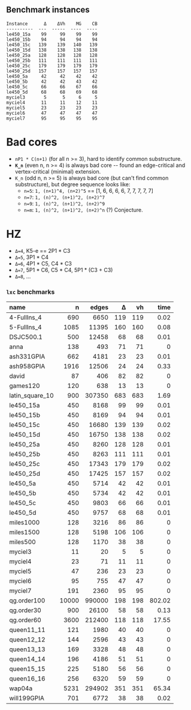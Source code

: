 ## Benchmark instances

    Instance      Δ    ΔVh    MG    CB
    ----------  ---  -----  ----  ----
    le450_15a    99     99    99    99
    le450_15b    94     94    94    94
    le450_15c   139    139   140   139
    le450_15d   138    138   138   138
    le450_25a   128    128   128   128
    le450_25b   111    111   111   111
    le450_25c   179    179   179   179
    le450_25d   157    157   157   157
    le450_5a     42     42    42    42
    le450_5b     42     42    43    42
    le450_5c     66     66    67    66
    le450_5d     68     68    69    68
    myciel3       5      5     6     5
    myciel4      11     11    12    11
    myciel5      23     23    23    23
    myciel6      47     47    47    47
    myciel7      95     95    95    95

# Bad cores

 - `nP1 * C(n+1)` (for all n >= 3), hard to identify common substructure.
 - **`K_n`** (even n, n >= 4) is always bad core -- found an edge-critical and vertex-critical (minimal) extension.
 - `K_n` (odd n, n >= 5) is always bad core (but can't find common substructure),
 but degree sequence looks like:
   - `n=5`: `1, (n+1)^4, (n+2)^5` == [1, 6, 6, 6, 6, 7, 7, 7, 7, 7]
   - `n=7`: `1, (n)^2, (n+1)^2, (n+2)^7`
   - `n=9`: `1, (n)^2, (n+1)^2, (n+2)^9`
   - `n=m`: `1, (n)^2, (n+1)^2, (n+2)^n` (?) Conjecture.

# HZ

 - `Δ=4`, K5-e == 2P1 * C3
 - `Δ=5`, 3P1 * C4
 - `Δ=6`, 4P1 * C5, C4 * C3
 - `Δ=7`, 5P1 * C6, C5 * C4, 5P1 * (C3 + C3)
 - `Δ=8`, ...

### `lxc` benchmarks

| name            |     n |   edges |   Δ |   vh |   time |
|:----------------|------:|--------:|----:|-----:|-------:|
| 4-FullIns_4     |   690 |    6650 | 119 |  119 |   0.02 |
| 5-FullIns_4     |  1085 |   11395 | 160 |  160 |   0.08 |
| DSJC500.1       |   500 |   12458 |  68 |   68 |   0.01 |
| anna            |   138 |     493 |  71 |   71 |   0    |
| ash331GPIA      |   662 |    4181 |  23 |   23 |   0.01 |
| ash958GPIA      |  1916 |   12506 |  24 |   24 |   0.33 |
| david           |    87 |     406 |  82 |   82 |   0    |
| games120        |   120 |     638 |  13 |   13 |   0    |
| latin_square_10 |   900 |  307350 | 683 |  683 |   1.69 |
| le450_15a       |   450 |    8168 |  99 |   99 |   0.01 |
| le450_15b       |   450 |    8169 |  94 |   94 |   0.01 |
| le450_15c       |   450 |   16680 | 139 |  139 |   0.02 |
| le450_15d       |   450 |   16750 | 138 |  138 |   0.02 |
| le450_25a       |   450 |    8260 | 128 |  128 |   0.01 |
| le450_25b       |   450 |    8263 | 111 |  111 |   0.01 |
| le450_25c       |   450 |   17343 | 179 |  179 |   0.02 |
| le450_25d       |   450 |   17425 | 157 |  157 |   0.02 |
| le450_5a        |   450 |    5714 |  42 |   42 |   0.01 |
| le450_5b        |   450 |    5734 |  42 |   42 |   0.01 |
| le450_5c        |   450 |    9803 |  66 |   66 |   0.01 |
| le450_5d        |   450 |    9757 |  68 |   68 |   0.01 |
| miles1000       |   128 |    3216 |  86 |   86 |   0    |
| miles1500       |   128 |    5198 | 106 |  106 |   0    |
| miles500        |   128 |    1170 |  38 |   38 |   0    |
| myciel3         |    11 |      20 |   5 |    5 |   0    |
| myciel4         |    23 |      71 |  11 |   11 |   0    |
| myciel5         |    47 |     236 |  23 |   23 |   0    |
| myciel6         |    95 |     755 |  47 |   47 |   0    |
| myciel7         |   191 |    2360 |  95 |   95 |   0    |
| qg.order100     | 10000 |  990000 | 198 |  198 | 802.02 |
| qg.order30      |   900 |   26100 |  58 |   58 |   0.13 |
| qg.order60      |  3600 |  212400 | 118 |  118 |  17.55 |
| queen11_11      |   121 |    1980 |  40 |   40 |   0    |
| queen12_12      |   144 |    2596 |  43 |   43 |   0    |
| queen13_13      |   169 |    3328 |  48 |   48 |   0    |
| queen14_14      |   196 |    4186 |  51 |   51 |   0    |
| queen15_15      |   225 |    5180 |  56 |   56 |   0    |
| queen16_16      |   256 |    6320 |  59 |   59 |   0    |
| wap04a          |  5231 |  294902 | 351 |  351 |  65.34 |
| will199GPIA     |   701 |    6772 |  38 |   38 |   0.02 |
